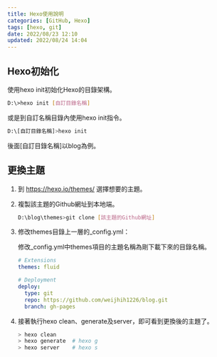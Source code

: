 ```yaml
---
title: Hexo使用說明
categories: [GitHub, Hexo]
tags: [hexo, git]
date: 2022/08/23 12:10
updated: 2022/08/24 14:04
---
```


## Hexo初始化

使用hexo init初始化Hexo的目錄架構。
```bash
D:\>hexo init [自訂目錄名稱]
```
或是到自訂名稱目錄內使用hexo init指令。
```bash
D:\[自訂目錄名稱]>hexo init
```
後面[自訂目錄名稱]以blog為例。

## 更換主題

1. 到 https://hexo.io/themes/ 選擇想要的主題。
2. 複製該主題的Github網址到本地端。

   ```bash
   D:\blog\themes>git clone [該主題的Github網址]
   ```

3. 修改themes目錄上一層的_config.yml：

   修改_config.yml中themes項目的主題名稱為剛下載下來的目錄名稱。

   ```yaml
   # Extensions
   themes: fluid

   # Deployment
   deploy:
     type: git
     repo: https://github.com/weijhih1226/blog.git
     branch: gh-pages
   ```

4. 接著執行hexo clean、generate及server，即可看到更換後的主題了。

   ```bash
   > hexo clean
   > hexo generate  # hexo g
   > hexo server    # hexo s
   ```
  